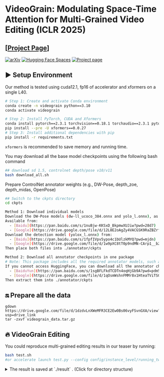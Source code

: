 # VideoGrain: Modulating Space-Time Attention for Multi-Grained Video Editing (ICLR 2025)
## [<a href="https://knightyxp.github.io/VideoGrain_project_page/" target="_blank">Project Page</a>]

[![arXiv](https://img.shields.io/badge/arXiv-2502.17258-B31B1B.svg)](https://arxiv.org/abs/2502.17258) 
[![Hugging Face Spaces](https://img.shields.io/badge/%F0%9F%A4%97%20Hugging%20Face-Spaces-blue)](https://huggingface.co/papers/2502.17258)
[![Project page](https://img.shields.io/badge/Project-Page-brightgreen)](https://knightyxp.github.io/VideoGrain_project_page/)

## ▶️ Setup Environment
Our method is tested using cuda12.1, fp16 of accelerator and xformers on a single L40.

```bash
# Step 1: Create and activate Conda environment
conda create -n videograin python==3.10 
conda activate videograin

# Step 2: Install PyTorch, CUDA and Xformers
conda install pytorch==2.3.1 torchvision==0.18.1 torchaudio==2.3.1 pytorch-cuda=12.1 -c pytorch -c nvidia
pip install --pre -U xformers==0.0.27
# Step 3: Install additional dependencies with pip
pip install -r requirements.txt
```

`xformers` is recommended to save memory and running time. 

</details>

You may download all the base model checkpoints using the following bash command
```bash
## download sd 1.5, controlnet depth/pose v10/v11
bash download_all.sh
```

Prepare ControlNet annotator weights (e.g., DW-Pose, depth_zoe, depth_midas, OpenPose)

```bash
## Switch to the ckpts directory
cd ckpts

Method 1: Download individual models
Download the DW-Pose models (dw-ll_ucoco_384.onnx and yolo_l.onnx), as we found them to be more robust than OpenPose. (Note: Other models, such as depth_zoe, depth_midas, and OpenPose, can be automatically downloaded from HuggingFace.)
Available from:
  - [Baidu](https://pan.baidu.com/s/1nuBjw-KKSxD_BkpmwXUJiw?pwd=28d7)
  - [Google](https://drive.google.com/file/d/12L8E2oAgZy4VACGSK9RaZBZrfgx7VTA2/view?usp=sharing)
Download the detection model (yolox_l.onnx) from:
  - [Baidu](https://pan.baidu.com/s/1fpfIVpv5ypo4c1bUlzkMYQ?pwd=mjdn)
  - [Google](https://drive.google.com/file/d/1w9pXC8tT0p9ndMN-CArp1__b2GbzewWI/view?usp=sharing)
Then place both files into ./annotator/ckpts

Method 2: Download all annotator checkpoints in one package
# Note: This package includes all the required annotator models, such as DW-Pose, depth_zoe, depth_midas, and OpenPose. Requires approximately 4GB of storage space.
If you cannot access HuggingFace, you can download all the annotator checkpoints from:
  - [BaiduYun](https://pan.baidu.com/s/1sgBFLFkdTCDTn4oqHjGb9A?pwd=pdm5)
  - [Google](https://drive.google.com/file/d/1qOsmWshnFMMr8x1HteaTViTSQLh_4rle/view?usp=drive_link)
Then extract them into ./annotator/ckpts

```

## 🔛 Prepare all the data

```
gdown https://drive.google.com/file/d/1dzdvLnXWeMFR3CE2Ew0Bs06vyFSvnGXA/view?usp=drive_link
tar -zxvf videograin_data.tar.gz
```

## 🔥 VideoGrain Editing

You could reproduce multi-grained editing results in our teaser by running:

```bash
bash test.sh 
#or accelerate launch test.py --config config/instance_level/running_two_man/running_3cls_polar_spider_vis_weight.yaml
```

<details><summary>The result is saved at `./result` . (Click for directory structure) </summary>

```
result
├── run_two_man
│   ├── infer_samples
│   ├── sample
│           ├── step_0         # result image folder
│           ├── step_0.mp4       # result video
│           ├── source_video.mp4    # the input video

```

</details>